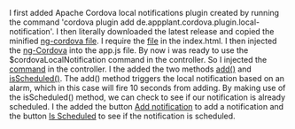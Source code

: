 I first added Apache Cordova local notifications plugin created by running the command 'cordova plugin add de.appplant.cordova.plugin.local-notification'. I then literally downloaded the latest release and copied the minified [ng-cordova file](https://github.com/makers-memoria/ionic-push/blob/master/www/js/ng-cordova.min.js). I require the [file](https://github.com/makers-memoria/ionic-push/blob/master/www/index.html#L19) in the index.html. I then injected the [ng-Cordova](https://github.com/makers-memoria/ionic-push/blob/master/www/js/app.js#L6) into the app.js file. By now i was ready to use the $cordovaLocalNotification command in the controller. So I injected the [command](https://github.com/makers-memoria/ionic-push/blob/master/www/js/app.js#L11) in the controller. I the added the two methods [add()](https://github.com/makers-memoria/ionic-push/blob/master/www/js/app.js#L13) and [isScheduled()](https://github.com/makers-memoria/ionic-push/blob/master/www/js/app.js#L13). The add() method triggers the local notification based on an alarm, which in this case will fire 10 seconds from adding. By making use of the isScheduled() method, we can check to see if our notification is already scheduled. I the added the button [Add notification](https://github.com/makers-memoria/ionic-push/blob/master/www/index.html#L37) to add a notification and the button [Is Scheduled](https://github.com/makers-memoria/ionic-push/blob/master/www/index.html#L38) to see if the notification is scheduled.




